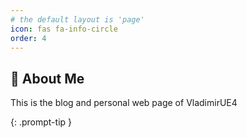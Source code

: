 ```yaml
---
# the default layout is 'page'
icon: fas fa-info-circle
order: 4
---
```



## 🚀 About Me
This is the blog and personal web page of VladimirUE4


{: .prompt-tip }
